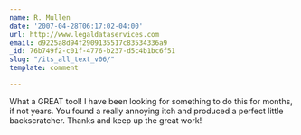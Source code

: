 ```yaml
---
name: R. Mullen
date: '2007-04-28T06:17:02-04:00'
url: http://www.legaldataservices.com
email: d9225a8d94f2909135517c83534336a9
_id: 76b749f2-c01f-4776-b237-d5c4b1bc6f51
slug: "/its_all_text_v06/"
template: comment

---
```


What a GREAT tool! 
I have been looking for something to do this for months, if not years. 
You found a really annoying itch and produced a perfect little backscratcher. 
Thanks and keep up the great work!
